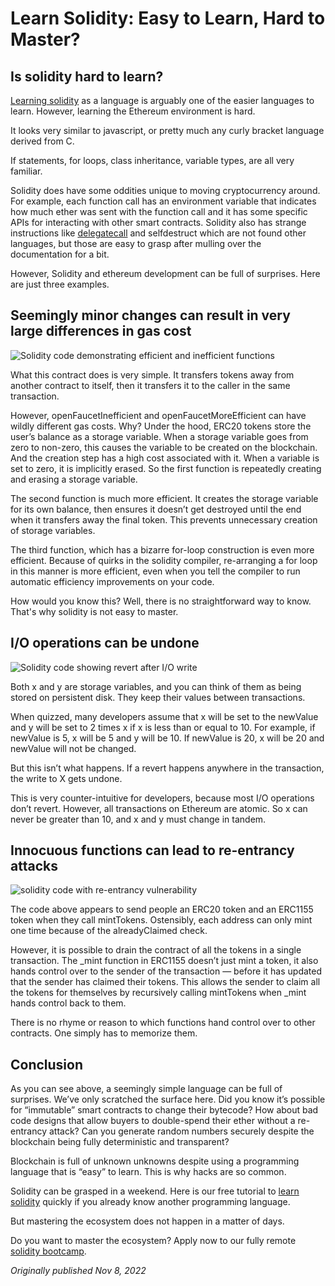 # Learn Solidity: Easy to Learn, Hard to Master?
## Is solidity hard to learn?

[Learning solidity](https://www.rareskills.io/learn-solidity) as a language is arguably one of the easier languages to learn. However, learning the Ethereum environment is hard.

It looks very similar to javascript, or pretty much any curly bracket language derived from C.

If statements, for loops, class inheritance, variable types, are all very familiar.

Solidity does have some oddities unique to moving cryptocurrency around. For example, each function call has an environment variable that indicates how much ether was sent with the function call and it has some specific APIs for interacting with other smart contracts. Solidity also has strange instructions like [delegatecall](https://www.rareskills.io/post/delegatecall) and selfdestruct which are not found other languages, but those are easy to grasp after mulling over the documentation for a bit.

However, Solidity and ethereum development can be full of surprises. Here are just three examples.

##   

## Seemingly minor changes can result in very large differences in gas cost

![Solidity code demonstrating efficient and inefficient functions](https://static.wixstatic.com/media/935a00_50edf803a62f4ead8010289c19823786~mv2.png/v1/fill/w_666,h_555,al_c,q_90,usm_0.66_1.00_0.01,enc_auto/935a00_50edf803a62f4ead8010289c19823786~mv2.png)

What this contract does is very simple. It transfers tokens away from another contract to itself, then it transfers it to the caller in the same transaction.

However, openFaucetInefficient and openFaucetMoreEfficient can have wildly different gas costs. Why? Under the hood, ERC20 tokens store the user’s balance as a storage variable. When a storage variable goes from zero to non-zero, this causes the variable to be created on the blockchain. And the creation step has a high cost associated with it. When a variable is set to zero, it is implicitly erased. So the first function is repeatedly creating and erasing a storage variable.

The second function is much more efficient. It creates the storage variable for its own balance, then ensures it doesn’t get destroyed until the end when it transfers away the final token. This prevents unnecessary creation of storage variables.

The third function, which has a bizarre for-loop construction is even more efficient. Because of quirks in the solidity compiler, re-arranging a for loop in this manner is more efficient, even when you tell the compiler to run automatic efficiency improvements on your code.

How would you know this? Well, there is no straightforward way to know. That's why solidity is not easy to master.

## I/O operations can be undone

![Solidity code showing revert after I/O write](https://static.wixstatic.com/media/935a00_393e8f2679bc4f859b5e4c3f026ac6e6~mv2.png/v1/fill/w_666,h_550,al_c,q_90,usm_0.66_1.00_0.01,enc_auto/935a00_393e8f2679bc4f859b5e4c3f026ac6e6~mv2.png)

Both x and y are storage variables, and you can think of them as being stored on persistent disk. They keep their values between transactions.

When quizzed, many developers assume that x will be set to the newValue and y will be set to 2 times x if x is less than or equal to 10. For example, if newValue is 5, x will be 5 and y will be 10. If newValue is 20, x will be 20 and newValue will not be changed.

But this isn’t what happens. If a revert happens anywhere in the transaction, the write to X gets undone.

This is very counter-intuitive for developers, because most I/O operations don’t revert. However, all transactions on Ethereum are atomic. So x can never be greater than 10, and x and y must change in tandem.

## Innocuous functions can lead to re-entrancy attacks

![solidity code with re-entrancy vulnerability](https://static.wixstatic.com/media/935a00_92f9abb91e964e36b593785942662bb4~mv2.png/v1/fill/w_666,h_322,al_c,q_85,usm_0.66_1.00_0.01,enc_auto/935a00_92f9abb91e964e36b593785942662bb4~mv2.png)

The code above appears to send people an ERC20 token and an ERC1155 token when they call mintTokens. Ostensibly, each address can only mint one time because of the alreadyClaimed check.

However, it is possible to drain the contract of all the tokens in a single transaction. The \_mint function in ERC1155 doesn’t just mint a token, it also hands control over to the sender of the transaction — before it has updated that the sender has claimed their tokens. This allows the sender to claim all the tokens for themselves by recursively calling mintTokens when \_mint hands control back to them.

There is no rhyme or reason to which functions hand control over to other contracts. One simply has to memorize them.

## Conclusion

As you can see above, a seemingly simple language can be full of surprises. We’ve only scratched the surface here. Did you know it’s possible for “immutable” smart contracts to change their bytecode? How about bad code designs that allow buyers to double-spend their ether without a re-entrancy attack? Can you generate random numbers securely despite the blockchain being fully deterministic and transparent?

Blockchain is full of unknown unknowns despite using a programming language that is “easy” to learn. This is why hacks are so common.

Solidity can be grasped in a weekend. Here is our free tutorial to [learn solidity](https://rareskills.io/learn-solidity) quickly if you already know another programming language.

But mastering the ecosystem does not happen in a matter of days.

Do you want to master the ecosystem? Apply now to our fully remote [solidity bootcamp](https://www.rareskills.io/solidity-bootcamp).

*Originally published Nov 8, 2022*
